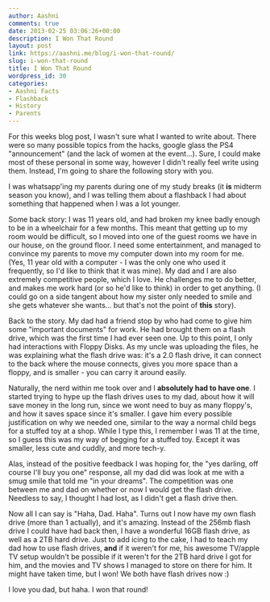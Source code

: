 ```yaml
---
author: Aashni
comments: true
date: 2013-02-25 03:06:26+00:00
description: I Won That Round
layout: post
link: https://aashni.me/blog/i-won-that-round/
slug: i-won-that-round
title: I Won That Round
wordpress_id: 30
categories:
- Aashni Facts
- Flashback
- History
- Parents
---
```


For this weeks blog post, I wasn't sure what I wanted to write about. There were so many possible topics from the hacks, google glass the PS4 "announcement" (and the lack of women at the event...). Sure, I could make most of these personal in some way, however I didn't really feel write using them. Instead, I'm going to share the following story with you.

I was whatsapp'ing my parents during one of my study breaks (it **is** midterm season you know), and I was telling them about a flashback I had about something that happened when I was a lot younger.

Some back story: I was 11 years old, and had broken my knee badly enough to be in a wheelchair for a few months. This meant that getting up to my room would be difficult, so I moved into one of the guest rooms we have in our house, on the ground floor. I need some entertainment, and managed to convince my parents to move my computer down into my room for me. (Yes, 11 year old with a computer - I was the only one who used it frequently, so I'd like to think that it was mine). My dad and I are also extremely competitive people, which I love. He challenges me to do better, and makes me work hard (or so he'd like to think) in order to get anything. (I could go on a side tangent about how my sister only needed to smile and she gets whatever she wants... but that's not the point of **this** story). 

Back to the story. My dad had a friend stop by who had come to give him some "important documents" for work. He had brought them on a flash drive, which was the first time I had ever seen one. Up to this point, I only had interactions with Floppy Disks. As my uncle was uploading the files, he was explaining what the flash drive was: it's a 2.0 flash drive, it can connect to the back where the mouse connects, gives you more space than a floppy, and is smaller - you can carry it around easily.

Naturally, the nerd within me took over and I **absolutely had to have one**. I started trying to hype up the flash drives uses to my dad, about how it will save money in the long run, since we wont need to buy as many floppy's, and how it saves space since it's smaller. I gave him every possible justification on why we needed one, similar to the way a normal child begs for a stuffed toy at a shop. While I type this, I remember I was 11 at the time, so I guess this was my way of begging for a stuffed toy. Except it was smaller, less cute and cuddly, and more tech-y.

Alas, instead of the positive feedback I was hoping for, the "yes darling, off course I'll buy you one" response, all my dad did was look at me with a smug smile that told me "in your dreams". The competition was one between me and dad on whether or now I would get the flash drive. Needless to say, I thought I had lost, as I didn't get a flash drive then.

Now all I can say is "Haha, Dad. Haha". Turns out I now have my own flash drive (more than 1 actually), and it's amazing. Instead of the 256mb flash drive I could have had back then, I have a wonderful 16GB flash drive, as well as a 2TB hard drive. Just to add icing to the cake, I had to teach my dad how to use flash drives, **and** if it weren't for me, his awesome TV/apple TV setup wouldn't be possible if it weren't for the 2TB hard drive I got for him, and the movies and TV shows I managed to store on there for him. It might have taken time, but I won! We both have flash drives now :)

I love you dad, but haha. I won that round!
